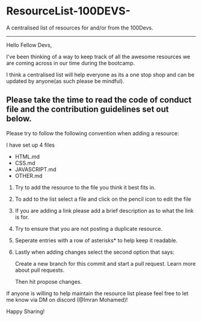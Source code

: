 # ResourceList-100DEVS-
A centralised list of resources for and/or from the 100Devs.
************************************************************

Hello Fellow Devs,

I've been thinking of a way to keep track of all the awesome resources we are coming across in our time during the bootcamp.

I think a centralised list will help everyone as its a one stop shop and can be updated by anyone(as such please be mindful).

## Please take the time to read the code of conduct file  and the contribution guidelines set out below.

Please try to follow the following convention when adding a resource:

I have set up 4 files
- HTML.md 
- CSS.md 
- JAVASCRIPT.md
- OTHER.md

1) Try to add the resource to the file you think it best fits in.

2) To add to the list select a file and click on the pencil icon to edit the file

3) If you are adding a link please add a brief description as to what the link is for.

4) Try to ensure that you are not posting a duplicate resource.

5) Seperate entries with a row of asterisks* to help keep it readable.

6) Lastly when adding changes select the second option that says:

     Create a new branch for this commit and start a pull request. Learn more about pull requests.
 
   Then hit propose changes.


If anyone is willing to help maintain the resource list please feel free to let me know via DM on discord (@Imran Mohamed)!

Happy Sharing!



